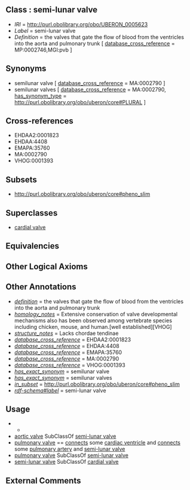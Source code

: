 
## Class : semi-lunar valve

 * *IRI* = http://purl.obolibrary.org/obo/UBERON_0005623
 * *Label* = semi-lunar valve
 * *Definition* = the valves that gate the flow of blood from the ventricles into the aorta and pulmonary trunk [ [database_cross_reference](../../ef/oboInOwl#hasDbXref.md) = MP:0002746,MGI:pvb ]

## Synonyms

 * semilunar valve [ [database_cross_reference](../../ef/oboInOwl#hasDbXref.md) = MA:0002790 ]
 * semilunar valves [ [database_cross_reference](../../ef/oboInOwl#hasDbXref.md) = MA:0002790, [has_synonym_type](../../pe/oboInOwl#hasSynonymType.md) = http://purl.obolibrary.org/obo/uberon/core#PLURAL ]

## Cross-references

 * EHDAA2:0001823
 * EHDAA:4408
 * EMAPA:35760
 * MA:0002790
 * VHOG:0001393

## Subsets

 * http://purl.obolibrary.org/obo/uberon/core#pheno_slim

## Superclasses

 * [cardial valve](../../UBERON/46/UBERON_0000946.md)

## Equivalencies


## Other Logical Axioms


## Other Annotations

 * *[definition](../../IAO/15/IAO_0000115.md)* = the valves that gate the flow of blood from the ventricles into the aorta and pulmonary trunk
 * *[homology_notes](../../UBPROP/03/UBPROP_0000003.md)* = Extensive conservation of valve developmental mechanisms also has been observed among vertebrate species including chicken, mouse, and human.[well established][VHOG]
 * *[structure_notes](../../UBPROP/10/UBPROP_0000010.md)* = Lacks chordae tendinae
 * *[database_cross_reference](../../ef/oboInOwl#hasDbXref.md)* = EHDAA2:0001823
 * *[database_cross_reference](../../ef/oboInOwl#hasDbXref.md)* = EHDAA:4408
 * *[database_cross_reference](../../ef/oboInOwl#hasDbXref.md)* = EMAPA:35760
 * *[database_cross_reference](../../ef/oboInOwl#hasDbXref.md)* = MA:0002790
 * *[database_cross_reference](../../ef/oboInOwl#hasDbXref.md)* = VHOG:0001393
 * *[has_exact_synonym](../../ym/oboInOwl#hasExactSynonym.md)* = semilunar valve
 * *[has_exact_synonym](../../ym/oboInOwl#hasExactSynonym.md)* = semilunar valves
 * *[in_subset](../../et/oboInOwl#inSubset.md)* = http://purl.obolibrary.org/obo/uberon/core#pheno_slim
 * *[rdf-schema#label](../../el/rdf-schema#label.md)* = semi-lunar valve

## Usage

 * -
 * [aortic valve](../../UBERON/37/UBERON_0002137.md) SubClassOf [semi-lunar valve](../../UBERON/23/UBERON_0005623.md)
 * [pulmonary valve](../../UBERON/46/UBERON_0002146.md) == [connects](../../RO/76/RO_0002176.md) some [cardiac ventricle](../../UBERON/82/UBERON_0002082.md) and [connects](../../RO/76/RO_0002176.md) some [pulmonary artery](../../UBERON/12/UBERON_0002012.md) and [semi-lunar valve](../../UBERON/23/UBERON_0005623.md)
 * [pulmonary valve](../../UBERON/46/UBERON_0002146.md) SubClassOf [semi-lunar valve](../../UBERON/23/UBERON_0005623.md)
 * [semi-lunar valve](../../UBERON/23/UBERON_0005623.md) SubClassOf [cardial valve](../../UBERON/46/UBERON_0000946.md)

## External Comments

